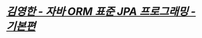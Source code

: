 # ***[김영한 - 자바 ORM 표준 JPA 프로그래밍 - 기본편](https://www.inflearn.com/course/ORM-JPA-Basic/dashboard)***    

